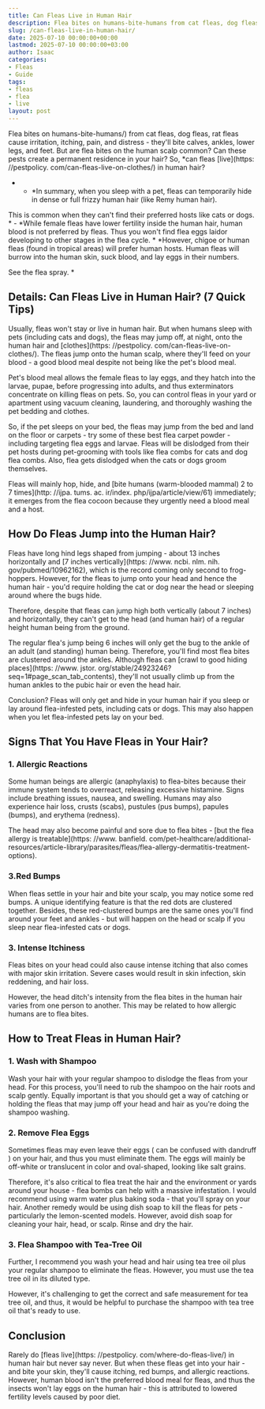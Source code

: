 ```yaml
---
title: Can Fleas Live in Human Hair
description: Flea bites on humans-bite-humans from cat fleas, dog fleas, rat fleas cause irritation, itching, pain, and distress - they'll bite calves, ankles, lower legs,...
slug: /can-fleas-live-in-human-hair/
date: 2025-07-10 00:00:00+00:00
lastmod: 2025-07-10 00:00:00+03:00
author: Isaac
categories:
- Fleas
- Guide
tags:
- fleas
- flea
- live
layout: post
---
```


Flea bites on humans-bite-humans/) from cat fleas, dog fleas, rat fleas cause irritation, itching, pain, and distress - they'll bite calves, ankles, lower legs, and feet. But are flea bites on the human scalp common? Can these pests create a permanent residence in your hair? So, *can fleas [live](https: //pestpolicy. com/can-fleas-live-on-clothes/) in human hair?

* - *In summary, when you sleep with a pet, fleas can temporarily hide in dense or full frizzy human hair (like Remy human hair).

This is common when they can't find their preferred hosts like cats or dogs. * - *While female fleas have lower fertility inside the human hair, human blood is not preferred by fleas. Thus you won't find flea eggs laidor developing to other stages in the flea cycle. * *However, chigoe or human fleas (found in tropical areas) will prefer human hosts. Human fleas will burrow into the human skin, suck blood, and lay eggs in their numbers.

See the flea spray. *

##  Details: Can Fleas Live in Human Hair? (7 Quick Tips)

Usually, fleas won't stay or live in human hair. But when humans sleep with pets (including cats and dogs), the fleas may jump off, at night, onto the human hair and [clothes](https: //pestpolicy. com/can-fleas-live-on-clothes/). The fleas jump onto the human scalp, where they'll feed on your blood - a good blood meal despite not being like the pet's blood meal.

Pet's blood meal allows the female fleas to lay eggs, and they hatch into the larvae, pupae, before progressing into adults, and thus exterminators concentrate on killing fleas on pets. So, you can control fleas in your yard or apartment using vacuum cleaning, laundering, and thoroughly washing the pet bedding and clothes.

So, if the pet sleeps on your bed, the fleas may jump from the bed and land on the floor or carpets - try some of these best flea carpet powder - including targeting flea eggs and larvae. Fleas will be dislodged from their pet hosts during pet-grooming with tools like flea combs for cats and dog flea combs. Also, flea gets dislodged when the cats or dogs groom themselves.

Fleas will mainly hop, hide, and [bite humans (warm-blooded mammal) 2 to 7 times](http: //ijpa. tums. ac. ir/index. php/ijpa/article/view/61) immediately; it emerges from the flea cocoon because they urgently need a blood meal and a host.

##  How Do Fleas Jump into the Human Hair?

Fleas have long hind legs shaped from jumping - about 13 inches horizontally and [7 inches vertically](https: //www. ncbi. nlm. nih. gov/pubmed/10962162), which is the record coming only second to frog-hoppers. However, for the fleas to jump onto your head and hence the human hair - you'd require holding the cat or dog near the head or sleeping around where the bugs hide.

Therefore, despite that fleas can jump high both vertically (about 7 inches) and horizontally, they can't get to the head (and human hair) of a regular height human being from the ground.

The regular flea's jump being 6 inches will only get the bug to the ankle of an adult (and standing) human being. Therefore, you'll find most flea bites are clustered around the ankles. Although fleas can [crawl to good hiding places](https: //www. jstor. org/stable/24923246? seq=1#page_scan_tab_contents), they'll not usually climb up from the human ankles to the pubic hair or even the head hair.

Conclusion? Fleas will only get and hide in your human hair if you sleep or lay around flea-infested pets, including cats or dogs. This may also happen when you let flea-infested pets lay on your bed.

##  Signs That You Have Fleas in Your Hair?

###  1. Allergic Reactions

Some human beings are allergic (anaphylaxis) to flea-bites because their immune system tends to overreact, releasing excessive histamine. Signs include breathing issues, nausea, and swelling. Humans may also experience hair loss, crusts (scabs), pustules (pus bumps), papules (bumps), and erythema (redness).

The head may also become painful and sore due to flea bites - [but the flea allergy is treatable](https: //www. banfield. com/pet-healthcare/additional-resources/article-library/parasites/fleas/flea-allergy-dermatitis-treatment-options).

###  3.Red Bumps

When fleas settle in your hair and bite your scalp, you may notice some red bumps. A unique identifying feature is that the red dots are clustered together. Besides, these red-clustered bumps are the same ones you'll find around your feet and ankles - but will happen on the head or scalp if you sleep near flea-infested cats or dogs.

###  3. Intense Itchiness

Fleas bites on your head could also cause intense itching that also comes with major skin irritation. Severe cases would result in skin infection, skin reddening, and hair loss.

However, the head ditch's intensity from the flea bites in the human hair varies from one person to another. This may be related to how allergic humans are to flea bites.

##  How to Treat Fleas in Human Hair?

###  1. Wash with Shampoo

Wash your hair with your regular shampoo to dislodge the fleas from your head. For this process, you'll need to rub the shampoo on the hair roots and scalp gently. Equally important is that you should get a way of catching or holding the fleas that may jump off your head and hair as you're doing the shampoo washing.

###  2. Remove Flea Eggs

Sometimes fleas may even leave their eggs ( can be confused with dandruff ) on your hair, and thus you must eliminate them. The eggs will mainly be off-white or translucent in color and oval-shaped, looking like salt grains.

Therefore, it's also critical to flea treat the hair and the environment or yards around your house - flea bombs can help with a massive infestation. I would recommend using warm water plus baking soda - that you'll spray on your hair. Another remedy would be using dish soap to kill the fleas for pets - particularly the lemon-scented models. However, avoid dish soap for cleaning your hair, head, or scalp. Rinse and dry the hair.

###  3. Flea Shampoo with Tea-Tree Oil

Further, I recommend you wash your head and hair using tea tree oil plus your regular shampoo to eliminate the fleas. However, you must use the tea tree oil in its diluted type.

However, it's challenging to get the correct and safe measurement for tea tree oil, and thus, it would be helpful to purchase the shampoo with tea tree oil that's ready to use.

##  Conclusion

Rarely do [fleas live](https: //pestpolicy. com/where-do-fleas-live/) in human hair but never say never. But when these fleas get into your hair - and bite your skin, they'll cause itching, red bumps, and allergic reactions. However, human blood isn't the preferred blood meal for fleas, and thus the insects won't lay eggs on the human hair - this is attributed to lowered fertility levels caused by poor diet.
